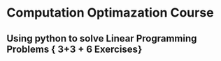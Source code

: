 
# Computation Optimazation Course

## Using python to solve Linear Programming Problems { 3+3 + 6 Exercises}
